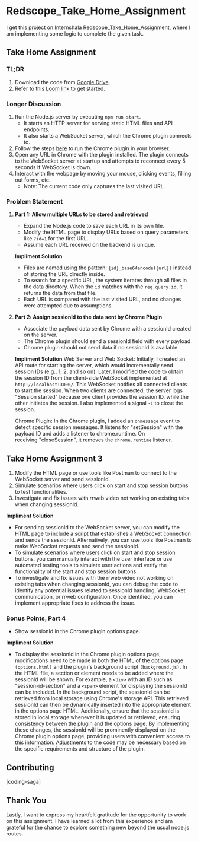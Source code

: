 # Redscope_Take_Home_Assignment
I get this project on Internshala Redscope_Take_Home_Assignment, where I am implementing some logic to complete the given task.

## Take Home Assignment

### TL;DR
1. Download the code from [Google Drive](https://drive.google.com/drive/folders/1Ax-8EwtjYk_E0PWoIu6D5rzh4qJ-jGXe?usp=sharing).
2. Refer to this [Loom link](https://www.loom.com/share/77c82877c32941099a81939f59109848) to get started.

### Longer Discussion
1. Run the Node.js server by executing `npm run start`.
   - It starts an HTTP server for serving static HTML files and API endpoints.
   - It also starts a WebSocket server, which the Chrome plugin connects to.
2. Follow the steps [here](https://bashvlas.com/blog/install-chromeextension-in-developer-mode) to run the Chrome plugin in your browser.
3. Open any URL in Chrome with the plugin installed. The plugin connects to the WebSocket server at startup and attempts to reconnect every 5 seconds if WebSocket is down.
4. Interact with the webpage by moving your mouse, clicking events, filling out forms, etc.
   - Note: The current code only captures the last visited URL.
  
### Problem Statement

1. **Part 1: Allow multiple URLs to be stored and retrieved**
   - Expand the Node.js code to save each URL in its own file.
   - Modify the HTML page to display URLs based on query parameters like `?id=1` for the first URL.
   - Assume each URL received on the backend is unique.

   **Impliment Solution**
   - Files are named using the pattern: `{id}_base64encode({url})` instead of storing the URL directly inside.
   - To search for a specific URL, the system iterates through all files in the data directory. When the `id` matches with the `req.query.id`, it returns the data from that file.
   - Each URL is compared with the last visited URL, and no changes were attempted due to assumptions.

2. **Part 2: Assign sessionId to the data sent by Chrome Plugin**
   - Associate the payload data sent by Chrome with a sessionId created on the server.
   - The Chrome plugin should send a sessionId field with every payload.
   - Chrome plugin should not send data if no sessionId is available.
  
   **Impliment Solution**
   Web Server and Web Socket:
   Initially, I created an API route for starting the server, which would incrementally send session IDs (e.g., 1, 2, and so on). Later, I modified the code to obtain the session ID from    the client-side WebSocket implemented at `http://localhost:3000/`. This WebSocket notifies all connected clients to start the session. When two clients are connected, the server logs     "Session started" because one client provides the session ID, while the other initiates the session. I also implemented a signal `-1` to close the session.

   Chrome Plugin:
   In the Chrome plugin, I added an `onmessage` event to detect specific session messages. It listens for "setSession" with the payload ID and adds a listener to chrome.runtime. On       
   receiving "closeSession", it removes the `chrome.runtime` listener.

## Take Home Assignment 3

  1. Modify the HTML page or use tools like Postman to connect to the WebSocket server and send sessionId.
  2. Simulate scenarios where users click on start and stop session buttons to test functionalities.
  3. Investigate and fix issues with rrweb video not working on existing tabs when changing sessionId.

  **Impliment Solution**
  - For sending sessionId to the WebSocket server, you can modify the HTML page to include a script that establishes a WebSocket connection and sends the sessionId. Alternatively, you 
    can use tools like Postman to make WebSocket requests and send the sessionId.
  - To simulate scenarios where users click on start and stop session buttons, you can manually interact with the user interface or use automated testing tools to simulate user actions 
    and verify the functionality of the start and stop session buttons.
  - To investigate and fix issues with the rrweb video not working on existing tabs when changing sessionId, you can debug the code to identify any potential issues related to sessionId 
    handling, WebSocket communication, or rrweb configuration. Once identified, you can implement appropriate fixes to address the issue.

### Bonus Points, Part 4
  - Show sessionId in the Chrome plugin options page.

**Impliment Solution**   
  - To display the sessionId in the Chrome plugin options page, modifications need to be made in both the HTML of the options page `(options.html)` and the plugin's background script 
    `(background.js)`. In the HTML file, a section or element needs to be added where the sessionId will be shown. For example, a `<div>` with an ID such as "session-id-section" and a 
    `<span>` element for displaying the sessionId can be included. In the background script, the sessionId can be retrieved from local storage using Chrome's storage API. This retrieved 
    sessionId can then be dynamically inserted into the appropriate element in the options page HTML. Additionally, ensure that the sessionId is stored in local storage whenever it is 
    updated or retrieved, ensuring consistency between the plugin and the options page. By implementing these changes, the sessionId will be prominently displayed on the Chrome plugin 
    options page, providing users with convenient access to this information. Adjustments to the code may be necessary based on the specific requirements and structure of the plugin.

## Contributing

   [coding-saga]

## Thank You

   Lastly, I want to express my heartfelt gratitude for the opportunity to work on this assignment. I have learned a lot from this experience and am grateful for the chance to explore 
   something new beyond the usual node.js routes.
   

    
